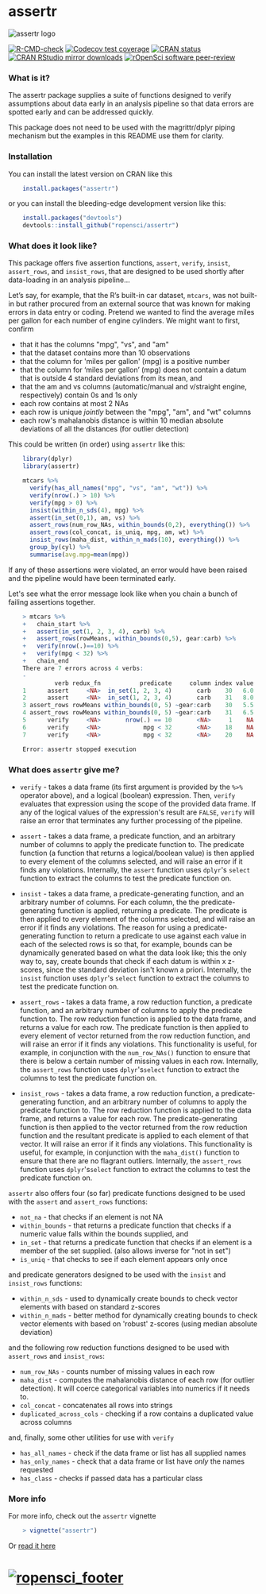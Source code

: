 assertr
===

![assertr logo](https://thepolygram.com/assertrlogo.png)

<!-- badges: start -->
[![R-CMD-check](https://github.com/ropensci/assertr/actions/workflows/R-CMD-check.yaml/badge.svg)](https://github.com/ropensci/assertr/actions/workflows/R-CMD-check.yaml)
[![Codecov test coverage](https://codecov.io/gh/ropensci/assertr/branch/master/graph/badge.svg)](https://app.codecov.io/gh/ropensci/assertr?branch=master)
[![CRAN status](https://www.r-pkg.org/badges/version/assertr)](https://CRAN.R-project.org/package=assertr)
[![CRAN RStudio mirror downloads](http://cranlogs.r-pkg.org/badges/assertr)](https://cran.r-project.org/package=assertr)
[![rOpenSci software peer-review](https://badges.ropensci.org/23_status.svg)](https://github.com/ropensci/software-review/issues/23)
<!-- badges: end -->

### What is it?
The assertr package supplies a suite of functions designed to verify
assumptions about data early in an analysis pipeline so that
data errors are spotted early and can be addressed quickly.

This package does not need to be used with the magrittr/dplyr piping
mechanism but the examples in this README use them for clarity.

### Installation

You can install the latest version on CRAN like this
```r
    install.packages("assertr")
```

or you can install the bleeding-edge development version like this:
```r
    install.packages("devtools")
    devtools::install_github("ropensci/assertr")
```
### What does it look like?
This package offers five assertion functions, `assert`, `verify`,
`insist`, `assert_rows`, and `insist_rows`, that are designed to be used
shortly after data-loading in an analysis pipeline...

Let’s say, for example, that the R’s built-in car dataset, `mtcars`, was not 
built-in but rather procured from an external source that was known for making
errors in data entry or coding. Pretend we wanted to find the average
miles per gallon for each number of engine cylinders. We might want to first,
confirm
- that it has the columns "mpg", "vs", and "am"
- that the dataset contains more than 10 observations
- that the column for 'miles per gallon' (mpg) is a positive number
- that the column for ‘miles per gallon’ (mpg) does not contain a datum
that is outside 4 standard deviations from its mean, and
- that the am and vs columns (automatic/manual and v/straight engine,
respectively) contain 0s and 1s only
- each row contains at most 2 NAs
- each row is unique *jointly* between the "mpg", "am", and "wt" columns
- each row's mahalanobis distance is within 10 median absolute deviations of
all the distances (for outlier detection)


This could be written (in order) using `assertr` like this:

```r
    library(dplyr)
    library(assertr)

    mtcars %>%
      verify(has_all_names("mpg", "vs", "am", "wt")) %>%
      verify(nrow(.) > 10) %>%
      verify(mpg > 0) %>%
      insist(within_n_sds(4), mpg) %>%
      assert(in_set(0,1), am, vs) %>%
      assert_rows(num_row_NAs, within_bounds(0,2), everything()) %>%
      assert_rows(col_concat, is_uniq, mpg, am, wt) %>%
      insist_rows(maha_dist, within_n_mads(10), everything()) %>%
      group_by(cyl) %>%
      summarise(avg.mpg=mean(mpg))
```

If any of these assertions were violated, an error would have been raised
and the pipeline would have been terminated early.

Let's see what the error message look like when you chain
a bunch of failing assertions together.

```r
    > mtcars %>%
    +   chain_start %>%
    +   assert(in_set(1, 2, 3, 4), carb) %>%
    +   assert_rows(rowMeans, within_bounds(0,5), gear:carb) %>%
    +   verify(nrow(.)==10) %>%
    +   verify(mpg < 32) %>%
    +   chain_end
    There are 7 errors across 4 verbs:
    -
             verb redux_fn           predicate     column index value
    1      assert     <NA>  in_set(1, 2, 3, 4)       carb    30   6.0
    2      assert     <NA>  in_set(1, 2, 3, 4)       carb    31   8.0
    3 assert_rows rowMeans within_bounds(0, 5) ~gear:carb    30   5.5
    4 assert_rows rowMeans within_bounds(0, 5) ~gear:carb    31   6.5
    5      verify     <NA>       nrow(.) == 10       <NA>     1    NA
    6      verify     <NA>            mpg < 32       <NA>    18    NA
    7      verify     <NA>            mpg < 32       <NA>    20    NA

    Error: assertr stopped execution
```

### What does `assertr` give me?

- `verify` - takes a data frame (its first argument is provided by
the `%>%` operator above), and a logical (boolean) expression. Then, `verify`
evaluates that expression using the scope of the provided data frame. If any
of the logical values of the expression's result are `FALSE`, `verify` will
raise an error that terminates any further processing of the pipeline.

- `assert` - takes a data frame, a predicate function, and an arbitrary
number of columns to apply the predicate function to. The predicate function
(a function that returns a logical/boolean value) is then applied to every
element of the columns selected, and will raise an error if it finds any
violations. Internally, the `assert` function uses `dplyr`'s
`select` function to extract the columns to test the predicate function on.

- `insist` - takes a data frame, a predicate-generating function, and an
arbitrary number of columns. For each column, the the predicate-generating
function is applied, returning a predicate. The predicate is then applied to
every element of the columns selected, and will raise an error if it finds any
violations. The reason for using a predicate-generating function to return a
predicate to use against each value in each of the selected rows is so
that, for example, bounds can be dynamically generated based on what the data
look like; this the only way to, say, create bounds that check if each datum is
within x z-scores, since the standard deviation isn't known a priori.
Internally, the `insist` function uses `dplyr`'s `select` function to extract
the columns to test the predicate function on.

- `assert_rows` - takes a data frame, a row reduction function, a predicate
function, and an arbitrary number of columns to apply the predicate function
to. The row reduction function is applied to the data frame, and returns a value
for each row. The predicate function is then applied to every element of vector
returned from the row reduction function, and will raise an error if it finds
any violations. This functionality is useful, for example, in conjunction with
the `num_row_NAs()` function to ensure that there is below a certain number of
missing values in each row. Internally, the `assert_rows` function uses
`dplyr`'s`select` function to extract the columns to test the predicate
function on.

- `insist_rows` - takes a data frame, a row reduction function, a
predicate-generating
function, and an arbitrary number of columns to apply the predicate function
to. The row reduction function is applied to the data frame, and returns a value
for each row. The predicate-generating function is then applied to the vector
returned from the row reduction function and the resultant predicate is
applied to each element of that vector. It will raise an error if it finds any
violations. This functionality is useful, for example, in conjunction with
the `maha_dist()` function to ensure that there are no flagrant outliers.
Internally, the `assert_rows` function uses `dplyr`'s`select` function to
extract the columns to test the predicate function on.


`assertr` also offers four (so far) predicate functions designed to be used
with the `assert` and `assert_rows` functions:

- `not_na` - that checks if an element is not NA
- `within_bounds` - that returns a predicate function that checks if a numeric
value falls within the bounds supplied, and
- `in_set` - that returns a predicate function that checks if an element is
a member of the set supplied. (also allows inverse for "not in set")
- `is_uniq` - that checks to see if each element appears only once


and predicate generators designed to be used with the `insist` and `insist_rows`
functions:

- `within_n_sds` - used to dynamically create bounds to check vector elements with
based on standard z-scores
- `within_n_mads` - better method for dynamically creating bounds to check vector
elements with based on 'robust' z-scores (using median absolute deviation)

and the following row reduction functions designed to be used with `assert_rows`
and `insist_rows`:

- `num_row_NAs` - counts number of missing values in each row
- `maha_dist` - computes the mahalanobis distance of each row (for outlier
detection). It will coerce categorical variables into numerics if it needs to.
- `col_concat` - concatenates all rows into strings
- `duplicated_across_cols` - checking if a row contains a duplicated value
across columns

and, finally, some other utilities for use with `verify`

- `has_all_names` - check if the data frame or list has all supplied names
- `has_only_names` - check that a data frame or list have _only_ the names
requested
- `has_class` - checks if passed data has a particular class


### More info

For more info, check out the `assertr` vignette
```r
    > vignette("assertr")
```
Or [read it here](https://CRAN.R-project.org/package=assertr/vignettes/assertr.html)

# [![ropensci\_footer](https://ropensci.org/public_images/github_footer.png)](https://ropensci.org/)
